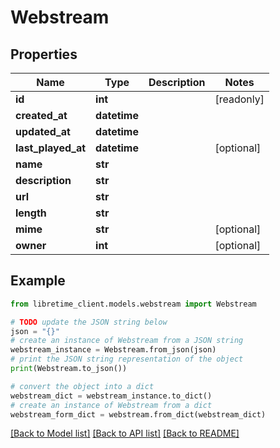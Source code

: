 # Webstream


## Properties

Name | Type | Description | Notes
------------ | ------------- | ------------- | -------------
**id** | **int** |  | [readonly] 
**created_at** | **datetime** |  | 
**updated_at** | **datetime** |  | 
**last_played_at** | **datetime** |  | [optional] 
**name** | **str** |  | 
**description** | **str** |  | 
**url** | **str** |  | 
**length** | **str** |  | 
**mime** | **str** |  | [optional] 
**owner** | **int** |  | [optional] 

## Example

```python
from libretime_client.models.webstream import Webstream

# TODO update the JSON string below
json = "{}"
# create an instance of Webstream from a JSON string
webstream_instance = Webstream.from_json(json)
# print the JSON string representation of the object
print(Webstream.to_json())

# convert the object into a dict
webstream_dict = webstream_instance.to_dict()
# create an instance of Webstream from a dict
webstream_form_dict = webstream.from_dict(webstream_dict)
```
[[Back to Model list]](../README.md#documentation-for-models) [[Back to API list]](../README.md#documentation-for-api-endpoints) [[Back to README]](../README.md)


